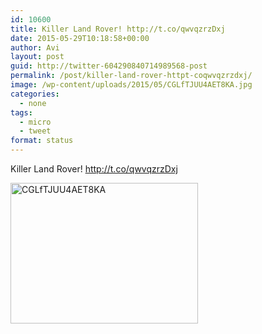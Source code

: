 ```yaml
---
id: 10600
title: Killer Land Rover! http://t.co/qwvqzrzDxj
date: 2015-05-29T10:18:58+00:00
author: Avi
layout: post
guid: http://twitter-604290840714989568-post
permalink: /post/killer-land-rover-httpt-coqwvqzrzdxj/
image: /wp-content/uploads/2015/05/CGLfTJUU4AET8KA.jpg
categories:
  - none
tags:
  - micro
  - tweet
format: status
---
```

Killer Land Rover! http://t.co/qwvqzrzDxj

<img width="300" height="225" src="http://aviflax.com/wp-content/uploads/2015/05/CGLfTJUU4AET8KA-300x225.jpg" class="attachment-medium" alt="CGLfTJUU4AET8KA" />